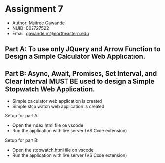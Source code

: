 
# Assignment 7

- Author: Maitree Gawande
- NUID: 002727522
- Email: gawande.m@northeastern.edu

## Part A: To use only JQuery and Arrow Function to Design a Simple Calculator Web Application.
## Part B: Async, Await, Promises, Set Interval, and Clear Interval MUST BE used to design a Simple Stopwatch Web Application.

- Simple calculator web application is created
- Simple stop watch web application is created

Setup for part A:
- Open the index.html file on vscode
- Run the application with live server (VS Code extension)

Setup for part B:
- Open the stopwatch.html file on vscode
- Run the application with live server (VS Code extension)

